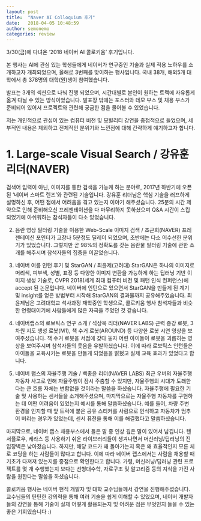 ```yaml
---
layout: post
title:  "Naver AI Colloquium 후기"
date:   2018-04-05 10:48:59
author: semonemo
categories: review
---
```


<p>3/30(금)에 다녀온 ‘2018 네이버 AI 콜로키움’ 후기입니다.</p>

본 행사는 AI에 관심 있는 학생들에게 네이버가 연구중인 기술과 실제 적용 노하우를 소개하고자 개최되었으며, 올해로 3번째를 맞이하는 행사입니다. 국내 38개, 해외5개 대학에서 총 378명의 대학(원)생이 참여했습니다. 

발표는 3개의 섹션으로 나눠 진행 되었으며, 시간대별로 본인이 원하는 트랙에 자유롭게 옮겨 다닐 수 있는 방식이었습니다. 발표장 밖에는 포스터와 데모 부스 및 채용 부스가 준비되어 있어서 프로젝트와 관련해 궁금한 점을 물어볼 수 있었습니다.

저는 개인적으로 관심이 있는 컴퓨터 비전 및 모빌리티 강연을 중점적으로 들었으며, 세부적인 내용은 제외하고 전체적인 분위기와 느낀점에 대해 간략하게 얘기하고자 합니다.
<h1 id="1.	Large-scale Visual Search / 강유훈 리더(NAVER)">1.	Large-scale Visual Search / 강유훈 리더(NAVER)</h1>
검색어 입력이 아닌, 이미지를 통한 검색을 가능케 하는 분야로, 2017년 하반기에 오픈된 ‘네이버 스마트 렌즈’와 관련된 기술입니다. 강유훈 리더님은 핵심 기술을 러프하게 설명하신 후, 어떤 점에서 어려움을 겪고 있는지 이야기 해주셨습니다. 25분의 시간 제약으로 인해 준비해오신 프레젠테이션을 다 마무리하지 못하셨으며 Q&A 시간이 스킵 되었기에 아쉬워하는 참석자들이 다소 있었습니다.

2.	음란 영상 필터링 기술을 이용한 Web-Scale 이미지 검색 / 조근희(NAVER)
프레젠테이션 포인터가 고장나 5분정도 딜레이 되었으며, 초반에는 다소 어수선한 분위기가 있었습니다. 그렇지만 곧 98%의 정확도를 갖는 음란물 필터링 기술에 관한 소개를 해주시며 참석자들의 집중을 이끌었습니다.

3.	네이버 여름 인턴 후기 및 StarGAN / 최윤제(고려대)
StarGAN은 하나의 이미지로 머리색, 피부색, 성별, 표정 등 다양한 이미지 변환을 가능하게 하는 딥러닝 기반 이미지 생성 기술로, CVPR 2018(세계 최대 컴퓨터 비전 및 패턴 인식 컨퍼런스)에 accept 된 논문입니다. 네이버에 인턴으로 있으면서 StarGAN을 만들게 된 계기 및 insight를 얻은 방법부터 시작해 StarGAN의 결과물까지 공유해주었습니다. 최윤제님은 고려대학교 석사과정 재학중인 학생으로, 콜로키움 행사 참석자들과 비슷한 연령대이기에 사람들에게 많은 자극을 주었던 것 같습니다.

4.	네이버랩스의 로보틱스 연구 소개 / 석상욱 리더(NAVER LABS)
근력 증강 로봇, 3차원 지도 생성 로봇(M1), 책 수거 로봇(AROUND) 등 다양한 로봇 시연 영상을 보여주셨습니다. 책 수거 로봇을 서점에 갖다 놓자 어린 아이들이 로봇을 괴롭히는 영상을 보여주시며 참석자들의 웃음을 유발하셨습니다. 이에 따라 로보틱스 인턴들은 아이들을 교육시키는 로봇을 만들게 되었음을 밝혔고 실제 교육 효과가 있었다고 합니다.

5.	네이버 랩스의 자율주행 기술 / 백종윤 리더(NAVER LABS)
최근 우버의 자율주행 자동차 사고로 인해 자율주행이 잠시 주춤할 수 있지만, 자율주행의 시대가 도래한다는 큰 흐름 자체는 변함없을 것이라는 말씀을 하셨습니다. 자율주행에 필요한 기술 및 사용하는 센서들을 소개해주셨으며, 마지막으로는 자율주행 자동차를 구현하는 데 어떤 어려움이 있었는지 예시를 통해 말씀하셨습니다. 예를 들어, 차량 주변 환경을 인지할 때 앞 트럭에 붙은 공유 스티커를 사람으로 인식하고 자동차가 멈추어 버리는 경우가 있었는데, 센서 퓨전을 통해 이를 해결했다고 말씀하셨습니다.
 
마지막으로, 네이버 랩스 채용부스에서 들은 말 중 인상 깊은 말이 있어서 남깁니다. 텐서플로우, 케라스 등 사용하기 쉬운 라이브러리들이 생겨나면서 머신러닝/딥러닝의 진입장벽은 낮아졌습니다. 하지만, 해당 코드가 왜 돌아가는지 혹은 왜 효율적인지 모른 체로 코딩을 하는 사람들이 많다고 합니다. 이에 따라 네이버 랩스에서는 사람을 채용할 때 기초가 다져져 있는지를 중점으로 확인한다고 합니다. 가령, 머신러닝/딥러닝 관련 프로젝트를 몇 개 수행했는지 보다는 선형대수학, 자료구조 및 알고리즘 등의 지식을 가진 사람을 원한다는 말씀을 하셨습니다. 

콜로키움 행사는 네이버 현직 개발자 및 대학 교수님들께서 강연을 진행해주셨습니다. 교수님들의 탄탄한 강의력을 통해 여러 기술을 쉽게 이해할 수 있었으며, 네이버 개발자들의 강연을 통해 기술이 실제 어떻게 활용되는지 및 어려운 점은 무엇인지 들을 수 있는 좋은 기회였습니다 :)
